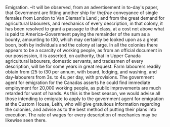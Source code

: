 Emigration. –It will be observed, from an advertisement in to-day's paper, that Government are fitting another ship for the*free*  conveyance of single females from London to Van Dieman's Land ; and from the great demand for agricultural labourers, and mechanics of every description, in that colony, it has been resolved to grant a passage to that class, at a cost not above what is paid to America–Government paying the remainder of the sum as a bounty, amounting to t30, which may certainly be looked upon as a great boon, both by individuals and the colony at large. In all the colonies there appears to be a scarcity of working people, as from an official document in our possession, it is asserted, on authority, that in Upper Canada agricultural labourers, domestic servants, and tradesmen of every description, will be for some years in great request. Farm labourers readily obtain from t25 to t30 per annum, with board, lodging, and washing, and day-labourers from 3s. to 4s. per day, with provisions. The government agent for emigration for the Canadas asserts he could find immediate employment for 20,000 working people, as public improvements are much retarded for want of hands. As this is the best season, we would advise all those intending to emigrate to apply to the government agent for emigration at the Custom House, Leith, who will give gratuitous information regarding the colonies, and advise as to the best method of putting their plans into execution. The rate of wages for every description of mechanics may be likewise seen there.